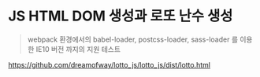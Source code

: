 # JS HTML DOM 생성과 로또 난수 생성

> webpack 환경에서의 babel-loader, postcss-loader, sass-loader 를 이용한
> IE10 버전 까지의 지원 테스트

https://github.com/dreamofway/lotto_js/lotto_js/dist/lotto.html
